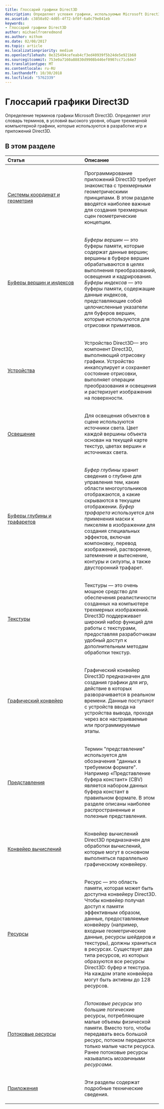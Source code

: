 ```yaml
---
title: Глоссарий графики Direct3D
description: Определяет условия графики, используемые Microsoft Direct3D.
ms.assetid: c3850a92-4d05-4f72-bf0f-6a0c79e841eb
keywords:
- Глоссарий графики Direct3D
author: michaelfromredmond
ms.author: mithom
ms.date: 02/08/2017
ms.topic: article
ms.localizationpriority: medium
ms.openlocfilehash: 0e325494cefeab4cf3ed40939f5b24de5e921b68
ms.sourcegitcommit: 753e0a7160a88830d9908b446ef0907cc71c64e7
ms.translationtype: MT
ms.contentlocale: ru-RU
ms.lasthandoff: 10/30/2018
ms.locfileid: "5762339"
---
```

# <a name="direct3d-graphics-glossary"></a>Глоссарий графики Direct3D


Определение терминов графики Microsoft Direct3D. Определяет этот словарь терминов, в условий высокого уровня, общие трехмерной компьютерной графики, которые используются в разработке игр и приложений Direct3D.

## <a name="span-idin-this-sectionspanin-this-section"></a><span id="in-this-section"></span>В этом разделе


<table>
<colgroup>
<col width="50%" />
<col width="50%" />
</colgroup>
<thead>
<tr class="header">
<th align="left">Статья</th>
<th align="left">Описание</th>
</tr>
</thead>
<tbody>
<tr class="odd">
<td align="left"><p><a href="coordinate-systems-and-geometry.md">Системы координат и геометрия</a></p></td>
<td align="left"><p>Программирование приложений Direct3D требует знакомства с трехмерными геометрическими принципами. В этом разделе вводятся наиболее важные для создания трехмерных сцен геометрические концепции.</p></td>
</tr>
<tr class="even">
<td align="left"><p><a href="vertex-and-index-buffers.md">Буферы вершин и индексов</a></p></td>
<td align="left"><p><em>Буферы вершин</em> — это буферы памяти, которые содержат данные вершин; вершины в буфере вершин обрабатываются в целях выполнения преобразований, освещения и кадрирования. <em>Буферы индексов</em> — это буферы памяти, содержащие данные индексов, представляющие собой целочисленные указатели для буферов вершин, которые используются для отрисовки примитивов.</p></td>
</tr>
<tr class="odd">
<td align="left"><p><a href="devices.md">Устройства</a></p></td>
<td align="left"><p>Устройство Direct3D— это компонент Direct3D, выполняющий отрисовку графики. Устройство инкапсулирует и сохраняет состояние отрисовки, выполняет операции преобразования и освещения и растеризует изображения на поверхности.</p></td>
</tr>
<tr class="even">
<td align="left"><p><a href="lights-and-materials.md">Освещение</a></p></td>
<td align="left"><p>Для освещения объектов в сцене используются источники света. Цвет каждой вершины объекта основан на текущей карте текстур, цветах вершин и источниках света.</p></td>
</tr>
<tr class="odd">
<td align="left"><p><a href="depth-and-stencil-buffers.md">Буферы глубины и трафаретов</a></p></td>
<td align="left"><p><em>Буфер глубины</em> хранит сведения о глубине для управления тем, какие области многоугольников отображаются, а какие скрываются в текущем отображении. <em>Буфер трафарета</em> используется для применения маски к пикселям в изображении для создания специальных эффектов, включая компоновку, перевод изображений, растворение, затемнение и вытеснение, контуры и силуэты, а также двусторонний трафарет.</p></td>
</tr>
<tr class="even">
<td align="left"><p><a href="textures.md">Текстуры</a></p></td>
<td align="left"><p>Текстуры — это очень мощное средство для обеспечения реалистичности созданных на компьютере трехмерных изображений. Direct3D поддерживает широкий набор функций для работы с текстурами, предоставляя разработчикам удобный доступ к дополнительным методам обработки текстур.</p></td>
</tr>
<tr class="odd">
<td align="left"><p><a href="graphics-pipeline.md">Графический конвейер</a></p></td>
<td align="left"><p>Графический конвейер Direct3D предназначен для создания графики для игр, действие в которых разворачивается в реальном времени. Данные поступают с устройств ввода на устройства вывода, проходя через все настраиваемые или программируемые этапы.</p></td>
</tr>
<tr class="even">
<td align="left"><p><a href="views.md">Представления</a></p></td>
<td align="left"><p>Термин &quot;представление&quot; используется для обозначения &quot;данных в требуемом формате&quot;. Например «Представление буфера констант» (CBV) является набором данных буфера констант в правильном формате. В этом разделе описаны наиболее распространенные и полезные представления.</p></td>
</tr>
<tr class="odd">
<td align="left"><p><a href="compute-pipeline.md">Конвейер вычислений</a></p></td>
<td align="left"><p>Конвейер вычислений Direct3D предназначен для обработки вычислений, которые могут в основном выполняться параллельно графическому конвейеру.</p></td>
</tr>
<tr class="even">
<td align="left"><p><a href="resources.md">Ресурсы</a></p></td>
<td align="left"><p>Ресурс — это область памяти, которая может быть доступна конвейеру Direct3D. Чтобы конвейер получал доступ к памяти эффективным образом, данные, предоставляемые конвейеру (например, входные геометрические данные, ресурсы шейдеров и текстуры), должны храниться в ресурсах. Существует два типа ресурсов, из которых образуются все ресурсы Direct3D: буфер и текстура. На каждом этапе конвейера могут быть активны до 128 ресурсов.</p></td>
</tr>
<tr class="odd">
<td align="left"><p><a href="streaming-resources.md">Потоковые ресурсы</a></p></td>
<td align="left"><p><em>Потоковые ресурсы</em> это большие логические ресурсы, потребляющие малые объемы физической памяти. Вместо того, чтобы передавать весь большой ресурс, потоком передаются только малые части ресурса. Ранее потоковые ресурсы назывались <em>мозаичными ресурсами</em>.</p></td>
</tr>
<tr class="even">
<td align="left"><p><a href="appendix.md">Приложения</a></p></td>
<td align="left"><p>Эти разделы содержат подробные технические сведения.</p></td>
</tr>
</tbody>
</table>

 

 

 

